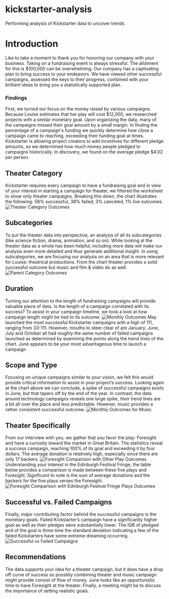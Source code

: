 # kickstarter-analysis
Performing analysis of Kickstarter data to uncover trends
#  Introduction  
Like to take a moment to thank you for honoring our company with your business.  Taking on a fundraising event is always stressful.  The allotment for this is $100,000 can be overwhelming.  Our company has a captivating plan to bring success to your endeavors.  We have viewed other successful campaigns, assessed the keys to their progress, combined with your brilliant ideas to bring you a statistically supported plan.
###  Findings
First, we turned our focus on the money raised by various campaigns. Because Louise estimates that her play will cost $12,000, we researched projects with a similar monetary goal.   Upon organizing the data, many of the campaigns missed their goal amount by a small margin. In finding the percentage of a campaign's funding we quickly determine how close a campaign came to reaching, exceeding their funding goal at times.  Kickstarter is allowing project creators to add incentives for different pledge amounts, so we determined how much money people pledged to campaigns historically.  In discovery, we found on the average pledge $4.02 per person.
##  Theater Category
Kickstarter requires every campaign to have a fundraising goal and in view of your interest in starting a campaign for theater, we filtered the worksheet to show only theater campaigns.  Breaking this down, the chart illustrates the following:  58% successful, 38% failed, 3% canceled, 1% live outcomes.
![Theater Category Outcomes](https://user-images.githubusercontent.com/83747142/121750975-952eaa00-caca-11eb-9994-121205bfa441.png)

##  Subcategories
To put the theater data into perspective, an analysis of all its subcategories (like science fiction, drama, animation, and so on).  While looking at the theater data as a whole has been helpful, including more data will make our analysis even more detailed and thus generate additional insight.  In using subcategories, we are focusing our analysis on an area that is more relevant for Louise: theatrical productions.   From the chart theater provides a solid successful outcome but music and film & video do as well.
![Parent Category Outcomes](https://user-images.githubusercontent.com/83747142/121751123-d1faa100-caca-11eb-90f0-d91f225893b3.png)
##  Duration
Turning our attention to the length of fundraising campaigns will provide valuable piece of data. Is the length of a campaign correlated with its success? To assist in your campaign timeline, we took a look at how campaign length might be tied to its outcome.
![Monthly Outcomes](https://user-images.githubusercontent.com/83747142/121751958-6d404600-cacc-11eb-8672-63684953431b.png)
May launched the most successful Kickstarter campaigns with a high of 111, ranging from 33-111. However, mouths to steer clear of are January, June, July and October all had roughly the same number of failed campaigns launched as determined by examining the points along the trend lines of the chart. June appears to be your most advantageous time to launch a campaign 
##  Scope and Type
Focusing on unique campaigns similar to your vision, we felt this would provide critical information to assist in your project’s success.  Looking again at the chart above we can conclude, a spike of successful campaigns exists in June, but that tapers off by the end of the year. In contrast, the data around technology campaigns reveals one large spike, their trend lines are a bit all over the place and less predictable.  However, music provides a rather consistent successful outcome.
![Monthly Outcomes for Music](https://user-images.githubusercontent.com/83747142/121752696-eb511c80-cacd-11eb-89f1-e45044c85ff6.png)
##  Theater Specifically
From our interview with you, we gather that you favor the play: Foresight and have a curiosity toward the market in Great Britain.  The statistics reveal a success campaign, reaching 100% of its goal and exceeding it by four dollars.  The average donation is relatively high, especially since there are only 17 backers.
![Foresight Comparison with Other Play Outcomes](https://user-images.githubusercontent.com/83747142/121753159-01aba800-cacf-11eb-9374-59e30135d3fa.png)
Understanding your interest in the Edinburgh Festival Fringe, the table below provides a comparison is made between these five plays and Foresight.  Significant to note is the sum of average donations and the backers for the five plays verses the Foresight.
![Foresight Comparison with Edinburgh Festival Fringe Plays Outcomes](https://user-images.githubusercontent.com/83747142/121753333-67982f80-cacf-11eb-9423-b561ccc980a7.png)
##  Successful vs. Failed Campaigns
Finally, major contributing factor behind the successful campaigns is the monetary goals.  Failed Kickstarter’s campaign have a significantly higher goal as well as their pledges were substantially lower.  The IQR of pledged and of the goal is three time the standard deviation indicating a few of the failed Kickstarters have some extreme dreaming occurring.
![Successful vs  Failed Campaigns](https://user-images.githubusercontent.com/83747142/121753503-be056e00-cacf-11eb-8c31-1a7f88ebd64b.png)
##  Recommendations
The data supports your idea for a theater campaign, but it does have a drop off curve of success so possibly combining theater and music campaign might provide consist of flow of money.  June looks like an opportunistic time to have Foresight at the theater.  Finally, a meeting might be to discuss the importance of setting realistic goals.
